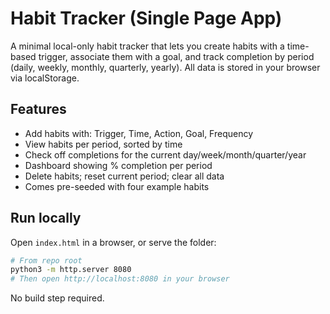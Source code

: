 # Habit Tracker (Single Page App)

A minimal local-only habit tracker that lets you create habits with a time-based trigger, associate them with a goal, and track completion by period (daily, weekly, monthly, quarterly, yearly). All data is stored in your browser via localStorage.

## Features
- Add habits with: Trigger, Time, Action, Goal, Frequency
- View habits per period, sorted by time
- Check off completions for the current day/week/month/quarter/year
- Dashboard showing % completion per period
- Delete habits; reset current period; clear all data
- Comes pre-seeded with four example habits

## Run locally
Open `index.html` in a browser, or serve the folder:

```bash
# From repo root
python3 -m http.server 8080
# Then open http://localhost:8080 in your browser
```

No build step required.